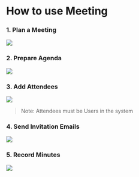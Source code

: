 # How to use Meeting

### 1. Plan a Meeting

<img class="screenshot" src="{{ docs_base_url }}/assets/img/plan-a-meeting.png">

### 2. Prepare Agenda

<img class="screenshot" src="{{ docs_base_url }}/assets/img/prepare-agenda.png">

### 3. Add Attendees

<img class="screenshot" src="{{ docs_base_url }}/assets/img/add-attendees.png">

> Note: Attendees must be Users in the system

### 4. Send Invitation Emails

<img class="screenshot" src="{{ docs_base_url }}/assets/img/send-invitation-emails.png">

### 5. Record Minutes

<img class="screenshot" src="{{ docs_base_url }}/assets/img/record-minutes.png">	